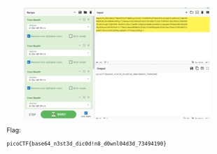 <figure><img src="./sol.png"></figure>


Flag:
```
picoCTF{base64_n3st3d_dic0d!n8_d0wnl04d3d_73494190}
```